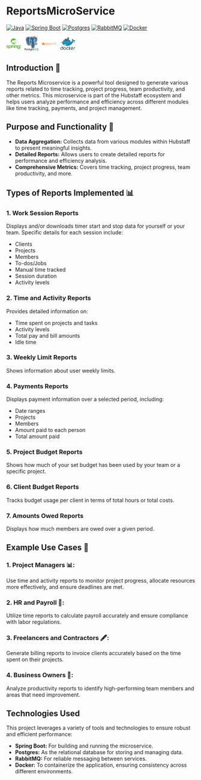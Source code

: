 # ReportsMicroService
[![Java](https://img.shields.io/badge/java-21-blue)](https://www.oracle.com/java/)
[![Spring Boot](https://img.shields.io/badge/spring%20boot-3.2.4-green)](https://spring.io/projects/spring-boot)
[![Postgres](https://img.shields.io/badge/postgres-v42.3.0-blue)](https://www.postgresql.org/)
[![RabbitMQ](https://img.shields.io/badge/rabbitmq-v5.8.0-orange)](https://www.rabbitmq.com/)
[![Docker](https://img.shields.io/badge/docker-20.10.7-blue)](https://www.docker.com/)

  <img src="https://github.com/devicons/devicon/blob/master/icons/spring/spring-original-wordmark.svg" title="SpringBoot" alt="SpringBoot" width="40" height="40"/>&nbsp;
  <img src="https://github.com/devicons/devicon/blob/master/icons/postgresql/postgresql-original-wordmark.svg" title="postgres" alt="postgres" width="40" height="40"/>&nbsp;
  <img src="https://github.com/devicons/devicon/blob/master/icons/rabbitmq/rabbitmq-original-wordmark.svg" title="rabbitmq" alt="rabbitmq" width="40" height="40"/>&nbsp;
  <img src="https://github.com/devicons/devicon/blob/master/icons/docker/docker-original-wordmark.svg"  title="docker" alt="docker" width="40" height="40"/>&nbsp;

## Introduction 💬

The Reports Microservice is a powerful tool designed to generate various reports related to time tracking, project progress, team productivity, and other metrics. This microservice is part of the Hubstaff ecosystem and helps users analyze performance and efficiency across different modules like time tracking, payments, and project management.

## Purpose and Functionality 🎯

- **Data Aggregation:** Collects data from various modules within Hubstaff to present meaningful insights.
- **Detailed Reports:** Allows users to create detailed reports for performance and efficiency analysis.
- **Comprehensive Metrics:** Covers time tracking, project progress, team productivity, and more.

## Types of Reports Implemented 📊

### 1. Work Session Reports
Displays and/or downloads timer start and stop data for yourself or your team. Specific details for each session include:
- Clients
- Projects
- Members
- To-dos/Jobs
- Manual time tracked
- Session duration
- Activity levels

### 2. Time and Activity Reports
Provides detailed information on:
- Time spent on projects and tasks
- Activity levels
- Total pay and bill amounts
- Idle time

### 3. Weekly Limit Reports
Shows information about user weekly limits.

### 4. Payments Reports
Displays payment information over a selected period, including:
- Date ranges
- Projects
- Members
- Amount paid to each person
- Total amount paid

### 5. Project Budget Reports
Shows how much of your set budget has been used by your team or a specific project.

### 6. Client Budget Reports
Tracks budget usage per client in terms of total hours or total costs.

### 7. Amounts Owed Reports
Displays how much members are owed over a given period.

## Example Use Cases 🌟
### 1. Project Managers 📊:
Use time and activity reports to monitor project progress, allocate resources more effectively, and ensure deadlines are met.
### 2. HR and Payroll 💸:
Utilize time reports to calculate payroll accurately and ensure compliance with labor regulations.
### 3. Freelancers and Contractors 🖋️:
Generate billing reports to invoice clients accurately based on the time spent on their projects.
### 4. Business Owners 🎯:
Analyze productivity reports to identify high-performing team members and areas that need improvement.

## Technologies Used
  
This project leverages a variety of tools and technologies to ensure robust and efficient performance:

- **Spring Boot:** For building and running the microservice.
- **Postgres:** As the relational database for storing and managing data.
- **RabbitMQ:** For reliable messaging between services.
- **Docker:** To containerize the application, ensuring consistency across different environments.
